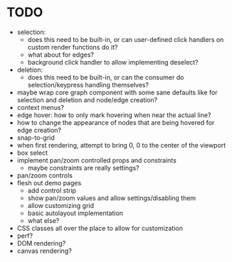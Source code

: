 # TODO

- selection:
  - does this need to be built-in, or can user-defined click handlers on custom render functions do it?
  - what about for edges?
  - background click handler to allow implementing deselect?
- deletion:
  - does this need to be built-in, or can the consumer do selection/keypress handling themselves?
- maybe wrap core graph component with some sane defaults like for selection and deletion and node/edge creation?
- context menus?
- edge hover: how to only mark hovering when near the actual line?
- how to change the appearance of nodes that are being hovered for edge creation?
- snap-to-grid
- when first rendering, attempt to bring 0, 0 to the center of the viewport
- box select
- implement pan/zoom controlled props and constraints
  - maybe constraints are really settings?
- pan/zoom controls
- flesh out demo pages
  - add control strip
  - show pan/zoom values and allow settings/disabling them
  - allow customizing grid
  - basic autolayout implementation
  - what else?
- CSS classes all over the place to allow for customization
- perf?
- DOM rendering?
- canvas rendering?
